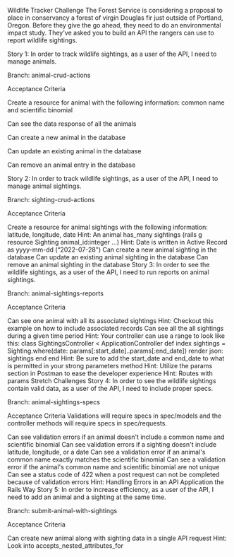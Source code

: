 Wildlife Tracker Challenge
The Forest Service is considering a proposal to place in conservancy a forest of virgin Douglas fir just outside of Portland, Oregon. Before they give the go ahead, they need to do an environmental impact study. They've asked you to build an API the rangers can use to report wildlife sightings.

Story 1: In order to track wildlife sightings, as a user of the API, I need to manage animals.

Branch: animal-crud-actions

Acceptance Criteria

Create a resource for animal with the following information: common name and scientific binomial

<!-- rails generate resource Creature  common_name:string scientific_binomial:string -->

Can see the data response of all the animals

<!-- def index
        creatures = Creature.all 
        render json: creatures
    end
    
    get 'creatures' => 'creatures#index'

/////////postman///////

    get localhost:3000/creatures send

     {
        "id": 1,
        "common_name": "human",
        "scientific_binomial": "homosapien",
        "created_at": "2022-09-10T21:12:55.084Z",
        "updated_at": "2022-09-10T21:12:55.084Z"
    } -->

Can create a new animal in the database

<!-- def create
        creatures = Creature.create(creatures_params)
        if creatures.valid?
          render json: creatures
        else
          render json: creatures.errors
        end
      end
    
      private
      def creatures_params
        params.require(:creature).permit(:common_name, :scientific_binomial)
      end

      post 'creatures' => 'creatures#create'

//////////postman////////

post localhost:30000/creatures

{
    "common_name": "crocadile",
        "scientific_binomial": "Crocodylinae"
}

///////return//////

{
    "id": 2,
    "common_name": "crocadile",
    "scientific_binomial": "Crocodylinae",
    "created_at": "2022-09-10T21:44:40.617Z",
    "updated_at": "2022-09-10T21:44:40.617Z"
} -->



Can update an existing animal in the database
<!-- def update
        creatures = Creature.find(params[:id])
        creatures.update(creatures_params)
        if creatures.valid?
            render json: creatures
          else
            render json: creatures.errors
          end
        end

        post 'creatures' => 'creatures#create

        ///////posman//////

        patch localhost:3000/creatures/2

        {
    "common_name": "crocadile",
        "scientific_binomial": "Crocodylinae"
}

{
    "common_name": "crocadilians",
    "scientific_binomial": "Crocodylinae",
    "id": 2,
    "created_at": "2022-09-10T21:44:40.617Z",
    "updated_at": "2022-09-10T21:58:08.609Z"
} -->



Can remove an animal entry in the database

<!-- def destroy
            creatures = Creature.find(params[:id])
            if creatures.destroy
              render json: creatures
            else
              render json: creatures.errors
            end
          end

          delete 'creatures/:id' => 'creatures#destroy'
///////postman///////

delete http://localhost:3000/creatures/3/4   send -->


Story 2: In order to track wildlife sightings, as a user of the API, I need to manage animal sightings.

Branch: sighting-crud-actions

Acceptance Criteria

Create a resource for animal sightings with the following information: latitude, longitude, date
Hint: An animal has_many sightings (rails g resource Sighting animal_id:integer ...)
Hint: Date is written in Active Record as yyyy-mm-dd (“2022-07-28")
Can create a new animal sighting in the database
Can update an existing animal sighting in the database
Can remove an animal sighting in the database
Story 3: In order to see the wildlife sightings, as a user of the API, I need to run reports on animal sightings.

Branch: animal-sightings-reports

Acceptance Criteria

Can see one animal with all its associated sightings
Hint: Checkout this example on how to include associated records
Can see all the all sightings during a given time period
Hint: Your controller can use a range to look like this:
class SightingsController < ApplicationController
  def index
    sightings = Sighting.where(date: params[:start_date]..params[:end_date])
    render json: sightings
  end
end
Hint: Be sure to add the start_date and end_date to what is permitted in your strong parameters method
Hint: Utilize the params section in Postman to ease the developer experience
Hint: Routes with params
Stretch Challenges
Story 4: In order to see the wildlife sightings contain valid data, as a user of the API, I need to include proper specs.

Branch: animal-sightings-specs

Acceptance Criteria
Validations will require specs in spec/models and the controller methods will require specs in spec/requests.

Can see validation errors if an animal doesn't include a common name and scientific binomial
Can see validation errors if a sighting doesn't include latitude, longitude, or a date
Can see a validation error if an animal's common name exactly matches the scientific binomial
Can see a validation error if the animal's common name and scientific binomial are not unique
Can see a status code of 422 when a post request can not be completed because of validation errors
Hint: Handling Errors in an API Application the Rails Way
Story 5: In order to increase efficiency, as a user of the API, I need to add an animal and a sighting at the same time.

Branch: submit-animal-with-sightings

Acceptance Criteria

Can create new animal along with sighting data in a single API request
Hint: Look into accepts_nested_attributes_for